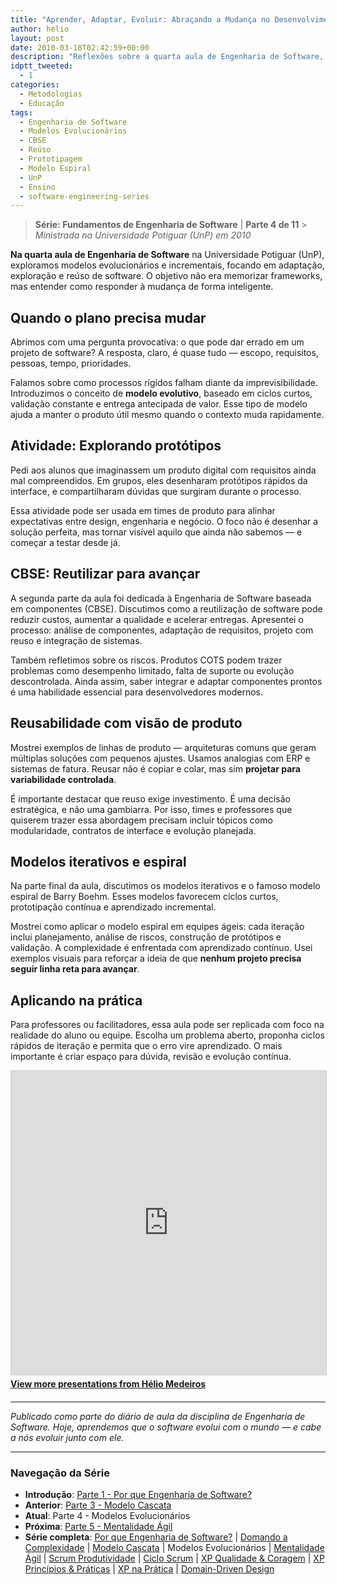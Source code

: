 ```yaml
---
title: "Aprender, Adaptar, Evoluir: Abraçando a Mudança no Desenvolvimento de Software"
author: helio
layout: post
date: 2010-03-18T02:42:59+00:00
description: "Reflexões sobre a quarta aula de Engenharia de Software, explorando modelos evolucionários, CBSE, reúso de software e desenvolvimento iterativo."
idptt_tweeted:
  - 1
categories:
  - Metodologias
  - Educação
tags:
  - Engenharia de Software
  - Modelos Evolucionários
  - CBSE
  - Reúso
  - Prototipagem
  - Modelo Espiral
  - UnP
  - Ensino
  - software-engineering-series
---
```


> **Série: Fundamentos de Engenharia de Software** | **Parte 4 de 11** > _Ministrada na Universidade Potiguar (UnP) em 2010_

**Na quarta aula de Engenharia de Software** na Universidade Potiguar (UnP), exploramos modelos evolucionários e incrementais, focando em adaptação, exploração e reúso de software. O objetivo não era memorizar frameworks, mas entender como responder à mudança de forma inteligente.

## Quando o plano precisa mudar

Abrimos com uma pergunta provocativa: o que pode dar errado em um projeto de software? A resposta, claro, é quase tudo — escopo, requisitos, pessoas, tempo, prioridades.

Falamos sobre como processos rígidos falham diante da imprevisibilidade. Introduzimos o conceito de **modelo evolutivo**, baseado em ciclos curtos, validação constante e entrega antecipada de valor. Esse tipo de modelo ajuda a manter o produto útil mesmo quando o contexto muda rapidamente.

## Atividade: Explorando protótipos

Pedi aos alunos que imaginassem um produto digital com requisitos ainda mal compreendidos. Em grupos, eles desenharam protótipos rápidos da interface, e compartilharam dúvidas que surgiram durante o processo.

Essa atividade pode ser usada em times de produto para alinhar expectativas entre design, engenharia e negócio. O foco não é desenhar a solução perfeita, mas tornar visível aquilo que ainda não sabemos — e começar a testar desde já.

## CBSE: Reutilizar para avançar

A segunda parte da aula foi dedicada à Engenharia de Software baseada em componentes (CBSE). Discutimos como a reutilização de software pode reduzir custos, aumentar a qualidade e acelerar entregas. Apresentei o processo: análise de componentes, adaptação de requisitos, projeto com reuso e integração de sistemas.

Também refletimos sobre os riscos. Produtos COTS podem trazer problemas como desempenho limitado, falta de suporte ou evolução descontrolada. Ainda assim, saber integrar e adaptar componentes prontos é uma habilidade essencial para desenvolvedores modernos.

## Reusabilidade com visão de produto

Mostrei exemplos de linhas de produto — arquiteturas comuns que geram múltiplas soluções com pequenos ajustes. Usamos analogias com ERP e sistemas de fatura. Reusar não é copiar e colar, mas sim **projetar para variabilidade controlada**.

É importante destacar que reuso exige investimento. É uma decisão estratégica, e não uma gambiarra. Por isso, times e professores que quiserem trazer essa abordagem precisam incluir tópicos como modularidade, contratos de interface e evolução planejada.

## Modelos iterativos e espiral

Na parte final da aula, discutimos os modelos iterativos e o famoso modelo espiral de Barry Boehm. Esses modelos favorecem ciclos curtos, prototipação contínua e aprendizado incremental.

Mostrei como aplicar o modelo espiral em equipes ágeis: cada iteração inclui planejamento, análise de riscos, construção de protótipos e validação. A complexidade é enfrentada com aprendizado contínuo. Usei exemplos visuais para reforçar a ideia de que **nenhum projeto precisa seguir linha reta para avançar**.

## Aplicando na prática

Para professores ou facilitadores, essa aula pode ser replicada com foco na realidade do aluno ou equipe. Escolha um problema aberto, proponha ciclos rápidos de iteração e permita que o erro vire aprendizado. O mais importante é criar espaço para dúvida, revisão e evolução contínua.

<div style="margin-bottom: 20px;">
<iframe src="https://www.slideshare.net/slideshow/embed_code/key/nsiybxGRHZeM7z" width="597" height="486" frameborder="0" marginwidth="0" marginheight="0" scrolling="no" style="border:1px solid #CCC; border-width:1px; margin-bottom:5px; max-width: 100%;" allowfullscreen></iframe>
<div style="margin-bottom:5px">
    <strong><a href="//www.slideshare.net/heliomedeiros" target="_blank">View more presentations from Hélio Medeiros</a></strong>
</div>
</div>

---

_Publicado como parte do diário de aula da disciplina de Engenharia de Software. Hoje, aprendemos que o software evolui com o mundo — e cabe a nós evoluir junto com ele._

---

### **Navegação da Série**

- **Introdução**: [Parte 1 - Por que Engenharia de Software?](../2010-02-24-software-engineering-purpose/)
- **Anterior**: [Parte 3 - Modelo Cascata](../2010-03-10-waterfall-model/)
- **Atual**: Parte 4 - Modelos Evolucionários
- **Próxima**: [Parte 5 - Mentalidade Ágil](../2010-03-26-agile-mindset/)
- **Série completa**: [Por que Engenharia de Software?](../2010-02-24-software-engineering-purpose/) | [Domando a Complexidade](../2010-03-02-complexity-process/) | [Modelo Cascata](../2010-03-10-waterfall-model/) | Modelos Evolucionários | [Mentalidade Ágil](../2010-03-26-agile-mindset/) | [Scrum Produtividade](../2010-04-03-scrum-productivity/) | [Ciclo Scrum](../2010-04-11-scrum-cycle/) | [XP Qualidade & Coragem](../2010-04-19-xp-quality-courage/) | [XP Princípios & Práticas](../2010-05-01-xp-principles-practices/) | [XP na Prática](../2010-05-08-applying-xp-strategies/) | [Domain-Driven Design](../2010-05-15-domain-driven-design/)
